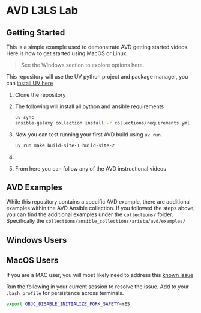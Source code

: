 # AVD L3LS Lab

## Getting Started

This is a simple example used to demonstrate AVD getting started videos. Here is how to get started using MacOS or Linux.

> See the Windows section to explore options here.

This repository will use the UV python project and package manager, you can [install UV here](https://docs.astral.sh/uv/getting-started/installation/)

1. Clone the repository

2. The following will install all python and ansible requirements

    ```bash
    uv sync
    ansible-galaxy collection install -r collections/requirements.yml
    ```

3. Now you can test running your first AVD build using `uv run`.

    ```bash 
    uv run make build-site-1 build-site-2
    ```

4. 
5. From here you can follow any of the AVD instructional videos

## AVD Examples

While this repository contains a specific AVD example, there are additional examples within the AVD Ansible collection. If you followed the steps above, you can find the additional examples under the `collections/` folder. Specifically the `collections/ansible_collections/arista/avd/examples/`

## Windows Users

## MacOS Users

If you are a MAC user, you will most likely need to address this [known issue](https://avd.arista.com/5.5/ansible_collections/arista/avd/roles/eos_validate_state/index.html?h=fork%28%29#known-issues)

Run the following in your current session to resolve the issue. Add to your `.bash_profile` for persistence across terminals.

```bash
export OBJC_DISABLE_INITIALIZE_FORK_SAFETY=YES
```